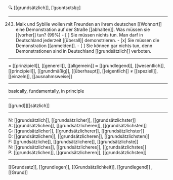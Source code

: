 🔍 [[grundsätzlich]], [ˈgʁʊntsɛtslɪç]

---
243. Maik und Sybille wollen mit Freunden an ihrem deutschen [[Wohnort]] eine Demonstration auf der Straße [[abhalten]]. Was müssen sie [[vorher]] tun? (99%)
	- [ ] Sie müssen nichts tun. Man darf in Deutschland jederzeit [[überall]] demonstrieren.
	- [x] Sie müssen die Demonstration [[anmelden]].
	- [ ] Sie können gar nichts tun, denn Demonstrationen sind in Deutschland [[grundsätzlich]] verboten.

---
= [[prinzipiell]], [[generell]], [[allgemein]]
≈ [[grundlegend]], [[wesentlich]], [[principiell]], [[grundmäßig]], [[überhaupt]], [[eigentlich]]
≠ [[speziell]], [[einzeln]], [[ausnahmsweise]]

---
basically, fundamentally, in principle

---
[[grund]][[sätzlich]]

---
N: [[grundsätzlich]], [[grundsätzlicher]], [[grundsätzlichster]]  
A: [[grundsätzlichen]], [[grundsätzlicheren]], [[grundsätzlichsten]]  
G: [[grundsätzlicher]], [[grundsätzlicherer]], [[grundsätzlichster]]  
D: [[grundsätzlichem]], [[grundsätzlicheren]], [[grundsätzlichstem]]  
F: [[grundsätzliche]], [[grundsätzlichere]], [[grundsätzlichste]]  
N: [[grundsätzliches]], [[grundsätzlicheres]], [[grundsätzlichstes]]  
P: [[grundsätzlichen]], [[grundsätzlicheren]], [[grundsätzlichsten]]  

---
[[Grundsatz]], [[grundlegen]], [[Grundsätzlichkeit]], [[grundlegend]]
, [[Grund]]